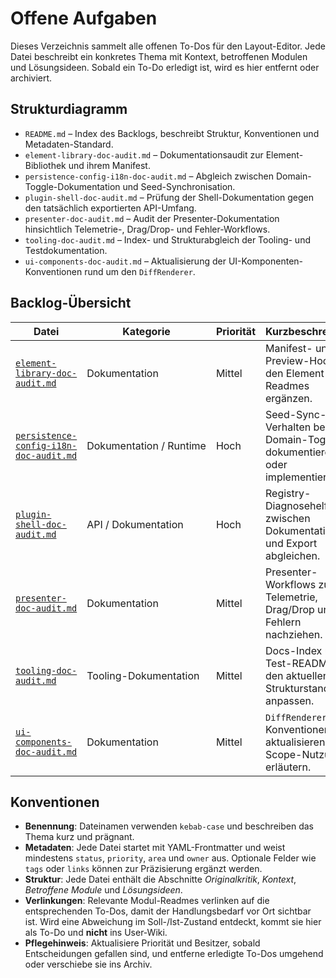 # Offene Aufgaben

Dieses Verzeichnis sammelt alle offenen To-Dos für den Layout-Editor. Jede Datei beschreibt ein konkretes Thema mit Kontext, betroffenen Modulen und Lösungsideen. Sobald ein To-Do erledigt ist, wird es hier entfernt oder archiviert.

## Strukturdiagramm

- `README.md` – Index des Backlogs, beschreibt Struktur, Konventionen und Metadaten-Standard.
- `element-library-doc-audit.md` – Dokumentationsaudit zur Element-Bibliothek und ihrem Manifest.
- `persistence-config-i18n-doc-audit.md` – Abgleich zwischen Domain-Toggle-Dokumentation und Seed-Synchronisation.
- `plugin-shell-doc-audit.md` – Prüfung der Shell-Dokumentation gegen den tatsächlich exportierten API-Umfang.
- `presenter-doc-audit.md` – Audit der Presenter-Dokumentation hinsichtlich Telemetrie-, Drag/Drop- und Fehler-Workflows.
- `tooling-doc-audit.md` – Index- und Strukturabgleich der Tooling- und Testdokumentation.
- `ui-components-doc-audit.md` – Aktualisierung der UI-Komponenten-Konventionen rund um den `DiffRenderer`.

## Backlog-Übersicht

| Datei | Kategorie | Priorität | Kurzbeschreibung |
| --- | --- | --- | --- |
| [`element-library-doc-audit.md`](element-library-doc-audit.md) | Dokumentation | Mittel | Manifest- und Preview-Hooks in den Element-Readmes ergänzen. |
| [`persistence-config-i18n-doc-audit.md`](persistence-config-i18n-doc-audit.md) | Dokumentation&nbsp;/&nbsp;Runtime | Hoch | Seed-Sync-Verhalten beim Domain-Toggle dokumentieren oder implementieren. |
| [`plugin-shell-doc-audit.md`](plugin-shell-doc-audit.md) | API&nbsp;/&nbsp;Dokumentation | Hoch | Registry-Diagnosehelfer zwischen Dokumentation und Export abgleichen. |
| [`presenter-doc-audit.md`](presenter-doc-audit.md) | Dokumentation | Mittel | Presenter-Workflows zu Telemetrie, Drag/Drop und Fehlern nachziehen. |
| [`tooling-doc-audit.md`](tooling-doc-audit.md) | Tooling-Dokumentation | Mittel | Docs-Index und Test-README an den aktuellen Strukturstand anpassen. |
| [`ui-components-doc-audit.md`](ui-components-doc-audit.md) | Dokumentation | Mittel | `DiffRenderer`-Konventionen aktualisieren und Scope-Nutzung erläutern. |

## Konventionen

- **Benennung**: Dateinamen verwenden `kebab-case` und beschreiben das Thema kurz und prägnant.
- **Metadaten**: Jede Datei startet mit YAML-Frontmatter und weist mindestens `status`, `priority`, `area` und `owner` aus. Optionale Felder wie `tags` oder `links` können zur Präzisierung ergänzt werden.
- **Struktur**: Jede Datei enthält die Abschnitte _Originalkritik_, _Kontext_, _Betroffene Module_ und _Lösungsideen_.
- **Verlinkungen**: Relevante Modul-Readmes verlinken auf die entsprechenden To-Dos, damit der Handlungsbedarf vor Ort sichtbar ist. Wird eine Abweichung im Soll-/Ist-Zustand entdeckt, kommt sie hier als To-Do und **nicht** ins User-Wiki.
- **Pflegehinweis**: Aktualisiere Priorität und Besitzer, sobald Entscheidungen gefallen sind, und entferne erledigte To-Dos umgehend oder verschiebe sie ins Archiv.

